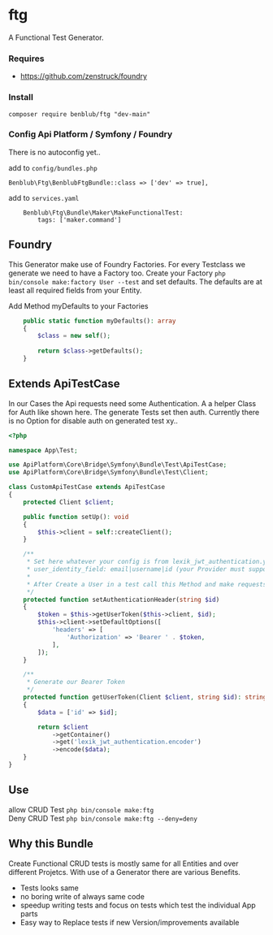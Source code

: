 # ftg
A Functional Test Generator.

### Requires
- https://github.com/zenstruck/foundry

### Install
`composer require benblub/ftg "dev-main"`

### Config Api Platform / Symfony / Foundry
There is no autoconfig yet..

add to `config/bundles.php`
```
Benblub\Ftg\BenblubFtgBundle::class => ['dev' => true],
```

add to `services.yaml`
```
    Benblub\Ftg\Bundle\Maker\MakeFunctionalTest:
        tags: ['maker.command']
```
## Foundry

This Generator make use of Foundry Factories. For every Testclass we generate we need to have a Factory too. 
Create your Factory `php bin/console make:factory User --test` and set defaults. The defaults are at least all required fields from your Entity. 

Add Method myDefaults to your Factories
```php
    public static function myDefaults(): array
    {
        $class = new self();
        
        return $class->getDefaults();
    }
```

## Extends ApiTestCase

In our Cases the Api requests need some Authentication. A a helper Class for Auth like shown here. 
The generate Tests set then auth. Currently there is no Option for disable auth on generated test xy..

```php
<?php

namespace App\Test;

use ApiPlatform\Core\Bridge\Symfony\Bundle\Test\ApiTestCase;
use ApiPlatform\Core\Bridge\Symfony\Bundle\Test\Client;

class CustomApiTestCase extends ApiTestCase
{
    protected Client $client;

    public function setUp(): void
    {
        $this->client = self::createClient();
    }

    /**
     * Set here whatever your config is from lexik_jwt_authentication.yaml <user_identity_field>
     * user_identity_field: email|username|id (your Provider must support it eg loadUserBy..)
     *
     * After Create a User in a test call this Method and make requests with this User authenticated
     */
    protected function setAuthenticationHeader(string $id)
    {
        $token = $this->getUserToken($this->client, $id);
        $this->client->setDefaultOptions([
            'headers' => [
                'Authorization' => 'Bearer ' . $token,
            ],
        ]);
    }

    /**
     * Generate our Bearer Token
     */
    protected function getUserToken(Client $client, string $id): string
    {
        $data = ['id' => $id];

        return $client
            ->getContainer()
            ->get('lexik_jwt_authentication.encoder')
            ->encode($data);
    }
}
```


## Use
allow CRUD Test `php bin/console make:ftg`  
Deny CRUD Test `php bin/console make:ftg --deny=deny`  


## Why this Bundle
Create Functional CRUD tests is mostly same for all Entities and over different Projetcs. With use of a Generator there are various Benefits.
- Tests looks same
- no boring write of always same code
- speedup writing tests and focus on tests which test the individual App parts
- Easy way to Replace tests if new Version/improvements available
